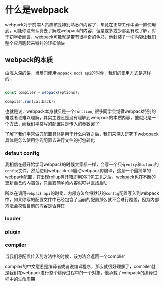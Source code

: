 # 什么是webpack

webpack对于前端人员应该是特别熟悉的内容了，毕竟在正常工作中会一直使用到，可能你没有认真去了解过webpack的内容，但是或多或少都会有过了解，对于初学者而言，webpack可能就是带有很神奇的色彩，他封装了一切内容让我们整个应用跑起来特别的轻松愉快

## webpack的本质

由浅入深的讲，当我们使用`webpack node api`的时候，我们的使用方式是这样的：

```javascript

const compiler = webpack(options);

compiler.run(callback);

```

也就是说，webpack本身就只是一个`function`, 很多同学会觉得webpack特别的难或者说难以理解，其实主要还是没有理解到webpack的本质内容，他就只是一个方法，而我们平常写的配置只是传入的参数罢了

了解了我们平常做的配置具体是用于什么内容之后，我们来深入研究下webopack具体是怎么使用你的配置去进行文件的打包转化

### default config

我相信在最开始学习webpack的时候大家都一样，会写一个只有`entry`和`output`的`config`文件，然后使用webpack-cli启动webpack的编译，这是一个最简单的webpack配置，在出现rollup等开箱即用的打包工具之后，webpack也在不断的更新自己的内涵包，只需要简单的内容就可以直接启动

所以在调用`webpack api`的时候，内部方法会将默认的`config`配置写入到webpack中，如果你写的配置文件中已经包含了当前的配置那么就不会进行覆盖，因为内部方法会校验当前的内容是否存在

### loader



### plugin



### compiler

当我们将配置传入到方法中的时候，该方法会返回一个complier

compiler的中文意思是编译者或者说编译程序，那么就很好理解了，compiler就是我们在webpack进行整个编译过程中的一个对象，他承载了webpack的编译过程中的生命周期
